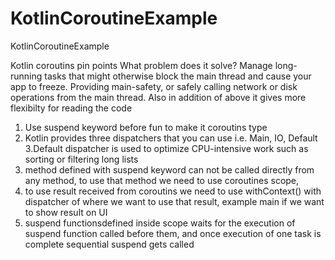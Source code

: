 # KotlinCoroutineExample
KotlinCoroutineExample

Kotlin coroutins pin points
What problem does it solve?
Manage long-running tasks that might otherwise block the main thread and cause your app to freeze.
Providing main-safety, or safely calling network or disk operations from the main thread.
Also in addition of above it gives more flexibilty for reading the code
1. Use suspend keyword before fun to make it coroutins type
2. Kotlin provides three dispatchers that you can use i.e. Main, IO, Default
3.Default dispatcher is used to optimize CPU-intensive work such as sorting or filtering long lists
4. method defined with suspend keyword can not be called directly from any method, to use that method we need to use coroutines scope,
5. to use result received from coroutins we need to use withContext() with dispatcher of where we want to use that result, example main if we want to show result on UI
6. suspend functionsdefined  inside scope waits for the execution of suspend function called before them, and once execution of one task is complete sequential suspend gets called
